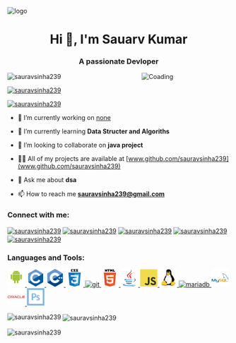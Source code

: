 ![logo]()
<h1 align="center">Hi 👋, I'm Sauarv Kumar</h1>
<h3 align="center">A passionate Devloper</h3>
<img align="right"  alt="Coading" width="200" src="https://raw.githubusercontent.com/sauravsinha239/about/main/pg.png">

<p align="left"> <img src="https://komarev.com/ghpvc/?username=sauravsinha239&label=Profile%20views&color=0e75b6&style=flat" alt="sauravsinha239" /> </p>

<p align="left"> <a href="https://github.com/ryo-ma/github-profile-trophy"><img src="https://github-profile-trophy.vercel.app/?username=sauravsinha239" alt="sauravsinha239" /></a> </p>


<p align="left"> <a href="https://twitter.com/sauravsinha239" target="blank"><img src="https://img.shields.io/twitter/follow/sauravsinha239?logo=twitter&style=for-the-badge" alt="sauravsinha239" /></a> </p>

- 🔭 I’m currently working on [none](none)

- 🌱 I’m currently learning **Data Structer and Algoriths**

- 👯 I’m looking to collaborate on **java project**

- 👨‍💻 All of my projects are available at [www.github.com/sauravsinha239](www.github.com/sauravsinha239)

- 💬 Ask me about **dsa**

- 📫 How to reach me **sauravsinha239@gmail.com**

<h3 align="left">Connect with me:</h3>
<p align="left">
<a href="https://twitter.com/sauravsinha239" target="blank"><img align="center" src="https://raw.githubusercontent.com/rahuldkjain/github-profile-readme-generator/master/src/images/icons/Social/twitter.svg" alt="sauravsinha239" height="30" width="40" /></a>
<a href="https://linkedin.com/in/sauravsinha239" target="blank"><img align="center" src="https://raw.githubusercontent.com/rahuldkjain/github-profile-readme-generator/master/src/images/icons/Social/linked-in-alt.svg" alt="sauravsinha239" height="30" width="40" /></a>
<a href="https://stackoverflow.com/users/sauravsinha239" target="blank"><img align="center" src="https://raw.githubusercontent.com/rahuldkjain/github-profile-readme-generator/master/src/images/icons/Social/stack-overflow.svg" alt="sauravsinha239" height="30" width="40" /></a>
<a href="https://fb.com/sauravsinha239" target="blank"><img align="center" src="https://raw.githubusercontent.com/rahuldkjain/github-profile-readme-generator/master/src/images/icons/Social/facebook.svg" alt="sauravsinha239" height="30" width="40" /></a>
<a href="https://instagram.com/sauravsinha239" target="blank"><img align="center" src="https://raw.githubusercontent.com/rahuldkjain/github-profile-readme-generator/master/src/images/icons/Social/instagram.svg" alt="sauravsinha239" height="30" width="40" /></a>
</p>

<h3 align="left">Languages and Tools:</h3>
<p align="left"> <a href="https://developer.android.com" target="_blank" rel="noreferrer"> <img src="https://raw.githubusercontent.com/devicons/devicon/master/icons/android/android-original-wordmark.svg" alt="android" width="40" height="40"/> </a> <a href="https://www.cprogramming.com/" target="_blank" rel="noreferrer"> <img src="https://raw.githubusercontent.com/devicons/devicon/master/icons/c/c-original.svg" alt="c" width="40" height="40"/> </a> <a href="https://www.w3schools.com/cpp/" target="_blank" rel="noreferrer"> <img src="https://raw.githubusercontent.com/devicons/devicon/master/icons/cplusplus/cplusplus-original.svg" alt="cplusplus" width="40" height="40"/> </a> <a href="https://www.w3schools.com/css/" target="_blank" rel="noreferrer"> <img src="https://raw.githubusercontent.com/devicons/devicon/master/icons/css3/css3-original-wordmark.svg" alt="css3" width="40" height="40"/> </a> <a href="https://git-scm.com/" target="_blank" rel="noreferrer"> <img src="https://www.vectorlogo.zone/logos/git-scm/git-scm-icon.svg" alt="git" width="40" height="40"/> </a> <a href="https://www.w3.org/html/" target="_blank" rel="noreferrer"> <img src="https://raw.githubusercontent.com/devicons/devicon/master/icons/html5/html5-original-wordmark.svg" alt="html5" width="40" height="40"/> </a> <a href="https://www.java.com" target="_blank" rel="noreferrer"> <img src="https://raw.githubusercontent.com/devicons/devicon/master/icons/java/java-original.svg" alt="java" width="40" height="40"/> </a> <a href="https://developer.mozilla.org/en-US/docs/Web/JavaScript" target="_blank" rel="noreferrer"> <img src="https://raw.githubusercontent.com/devicons/devicon/master/icons/javascript/javascript-original.svg" alt="javascript" width="40" height="40"/> </a> <a href="https://www.linux.org/" target="_blank" rel="noreferrer"> <img src="https://raw.githubusercontent.com/devicons/devicon/master/icons/linux/linux-original.svg" alt="linux" width="40" height="40"/> </a> <a href="https://mariadb.org/" target="_blank" rel="noreferrer"> <img src="https://www.vectorlogo.zone/logos/mariadb/mariadb-icon.svg" alt="mariadb" width="40" height="40"/> </a> <a href="https://www.mysql.com/" target="_blank" rel="noreferrer"> <img src="https://raw.githubusercontent.com/devicons/devicon/master/icons/mysql/mysql-original-wordmark.svg" alt="mysql" width="40" height="40"/> </a> <a href="https://www.oracle.com/" target="_blank" rel="noreferrer"> <img src="https://raw.githubusercontent.com/devicons/devicon/master/icons/oracle/oracle-original.svg" alt="oracle" width="40" height="40"/> </a> <a href="https://www.photoshop.com/en" target="_blank" rel="noreferrer"> <img src="https://raw.githubusercontent.com/devicons/devicon/master/icons/photoshop/photoshop-line.svg" alt="photoshop" width="40" height="40"/> </a> </p>

<p><img align="left" src="https://github-readme-stats.vercel.app/api/top-langs?username=sauravsinha239&show_icons=true&locale=en&layout=compact" alt="sauravsinha239" /></p>

<p>&nbsp;<img align="center" src="https://github-readme-stats.vercel.app/api?username=sauravsinha239&show_icons=true&locale=en" alt="sauravsinha239" /></p>

<p><img align="center" src="https://github-readme-streak-stats.herokuapp.com/?user=sauravsinha239&" alt="sauravsinha239" /></p>

